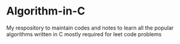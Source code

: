 # Algorithm-in-C
My respository to maintain codes and notes to learn all the popular algorithms written in C mostly required for leet code problems
